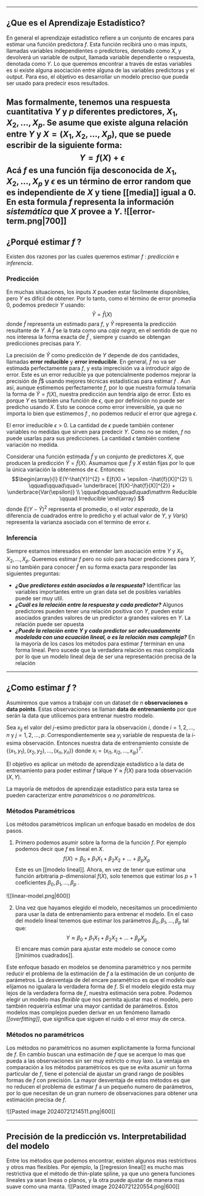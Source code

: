 
---
## ¿Que es el Aprendizaje Estadístico?
En general el aprendizaje estadístico refiere a un conjunto de encares para estimar una función predictora $f$. Esta función recibirá uno o mas inputs, llamadas variables independientes o predictores, denotado como $X$, y devolverá un variable de output, llamada variable dependiente o respuesta, denotada como $Y$. Lo que queremos encontrar a través de estas variables es si existe alguna asociación entre alguna de las variables predictoras y el output. Para eso, el objetivo es desarrollar un modelo preciso que pueda ser usado para predecir esos resultados.

Mas formalmente, tenemos una respuesta cuantitativa $Y$ y $p$ diferentes predictores, $X_{1},X_{2},\dots,X_{p}$. Se asume que existe alguna relación entre $Y$ y $X=(X_{1},X_{2},\dots,X_{p})$, que se puede escribir de la siguiente forma:
$$
Y=f(X)+\epsilon
$$
Acá $f$ es una función fija desconocida de $X_{1},X_{2},\dots,X_{p}$ y $\epsilon$ es un __término de error__ random que es independiente de $X$ y tiene [[media]] igual a 0. En esta formula $f$ representa la información *sistemática* que $X$ provee a $Y$.
![[error-term.png|700]]
---
## ¿Porqué estimar $f$ ?
Existen dos razones por las cuales queremos estimar $f$ : *predicción* e *inferencia*.
### Predicción
En muchas situaciones, los inputs $X$ pueden estar fácilmente disponibles, pero $Y$ es difícil de obtener. Por lo tanto, como el término de error promedia 0, podemos predecir $Y$ usando:
$$
\hat{Y} = \hat{f}(X)
$$
donde $\hat{f}$ representa un estimado para $f$, y $\hat{Y}$ representa la predicción resultante de $Y$. A $\hat{f}$ se la trata como una _caja negra_, en el sentido de que no nos interesa la forma exacta de $\hat{f}$ , siempre y cuando se obtengan predicciones precisas para $Y$.

La precisión de $\hat{Y}$ como predicción de $Y$ depende de dos cantidades, llamadas __error reducible__ y __error irreducible__. En general, $\hat{f}$ no va ser estimada perfectamente para $f$, y esta imprecisión va a introducir algo de error. Este es un error reducible ya que potencialmente podemos mejorar la precisión de $\hat{f}$$ usando mejores técnicas estadísticas para estimar $f$ . Aun así, aunque estimemos perfectamente $f$, por lo que nuestra formula tomaría la forma de $\hat{Y}=f(X)$, nuestra predicción aun tendría algo de error. Esto es porque $Y$ es también una función de $\epsilon$, que por definición no puede ser predicho usando $X$. Esto se conoce como error irreversible, ya que no importa lo bien que estimemos $f$ , no podemos reducir el error que agrega $\epsilon$.

El error irreducible $\epsilon > 0$. La cantidad de $\epsilon$ puede también contener variables no medidas que sirven para predecir $Y$. Como no se miden, $f$ no puede usarlas para sus predicciones. La cantidad $\epsilon$ también contiene variación no medida.

Considerar una función estimada $\hat{f}$ y un conjunto de predictores $X$, que producen la predicción $\hat{Y} = \hat{f}(X)$. Asumamos que $\hat{f}$ y $X$ están fijas por lo que la única variación la obtenemos de $\epsilon$. Entonces:
$$\begin{array}{l}
E(Y-\hat{Y})^{2} = E[f(X) + \epsilon -\hat{f}(X)]^{2} \\
\qquad\qquad\quad= \underbrace{ [f(X)-\hat{f}(X)]^{2}} + \underbrace{Var(\epsilon)} \\
\qquad\qquad\qquad\quad\mathrm Reducible \qquad Irreducible
\end{array}
$$
donde $E(Y-\hat{Y})^{2}$ representa el promedio, o el _valor esperado_, de la diferencia de cuadrados entre lo predicho y el actual valor de $Y$, y $Var(\epsilon)$ representa la varianza asociada con el termino de error $\epsilon$.
### Inferencia
Siempre estamos interesados en entender lam asociación entre $Y$ y $X_{1},X_{2},\dots,X_{p}$. Queremos estimar $f$ pero no solo para hacer predicciones para $Y$, si no también para conocer $\hat{f}$ en su forma exacta para responder las siguientes preguntas:
- ___¿Que predictores están asociados a la respuesta?___ Identificar las variables importantes entre un gran data set de posibles variables puede ser muy util.
- ___¿Cuál es la relación entre la respuesta y cada predictor?___ Algunos predictores pueden tener una relación positiva con $Y$, pueden estar asociados grandes valores de un predictor a grandes valores en $Y$. La relación puede ser opuesta 
- ___¿Puede la relación entre $Y$ y cada predictor ser adecuadamente modelada con una ecuación lineal, o es la relación mas compleja?___ En la mayoría de los casos los métodos para estimar $f$ terminan en una forma lineal. Pero sucede que la verdadera relación es mas complicada por lo que un modelo lineal deja de ser una representación precisa de la relación
---
## ¿Como estimar $f$ ?
Asumiremos que vamos a trabajar con un dataset de $n$ __observaciones o data points__. Estas observaciones se llaman __data de entrenamiento__ por que serán la data que utilicemos para entrenar nuestro modelo.

Sea $x_{ij}$ el valor del $j$-esimo predictor para la observación $i$, donde $i=1,2,\dots,n$ y $j=1,2,\dots,p$. Correspondientemente sea $y_{i}$ variable de respuesta de la $i$-esima observación. Entonces nuestra data de entrenamiento consiste de $\{ (x_{1},y_{1}),(x_{2},y_{2}),\dots,(x_{n},y_{n}) \}$ donde $x_{i}=(x_{i1},x_{i2},\dots,x_{ip})^{T}$.

El objetivo es aplicar un método de aprendizaje estadístico a la data de entrenamiento para poder estimar $\hat{f}$ talque $Y \approx \hat{f}(X)$ para toda observación $(X,Y)$.

La mayoría de métodos de aprendizaje estadístico para esta tarea se pueden caracterizar entre *paramétricos* o *no paramétricos*.
### Métodos Paramétricos
Los métodos paramétricos implican un enfoque basado en modelos de dos pasos.
1. Primero podemos asumir sobre la forma de la función $f$. Por ejemplo podemos decir que $f$ es lineal en $X$. 
$$
f(X)=\beta_{0}+\beta_{1}X_{1}+\beta_{2}X_{2}+\dots+\beta_{p}X_{p}
$$
Este es un [[modelo lineal]].  Ahora, en vez de tener que estimar una función arbitraria $p$-dimensional $f(X)$, solo tenemos que estimar los $p+1$ coeficientes $\beta_{0},\beta_{1},\dots,\beta_{p}$ .

![[linear-model.png|600]]

2. Una vez que hayamos elegido el modelo, necesitamos un procedimiento para usar la data de entrenamiento para entrenar el modelo. En el caso del modelo lineal tenemos que estimar los parámetros $\beta_{0},\beta_{1},\dots,\beta_{p}$ tal que:
$$
Y \approx \beta_{0}+\beta_{1}X_{1}+\beta_{2}X_{2}+\dots+\beta_{p}X_{p}
$$
El encare mas común para ajustar este modelo se conoce como [[mínimos cuadrados]].

Este enfoque basado en modelos se denomina paramétrico y nos permite reducir el problema de la estimación de $f$ a la estimación de un conjunto de parámetros. La desventaja de del encare paramétrico es que el modelo que elijamos no igualara la verdadera forma de $f$. Si el modelo elegido esta muy lejos de la verdadera forma de $f$, nuestra estimación sera pobre. Podemos elegir un modelo mas *flexible* que nos permita ajustar mas el modelo, pero también requeriría estimar una mayor cantidad de parámetros. Estos modelos mas complejos pueden derivar en un fenómeno llamado *[[overfitting]]*, que significa que siguen el ruido o el error muy de cerca.
### Métodos no paramétricos
Los métodos no paramétricos no asumen explícitamente la forma funcional de $f$. En cambio buscan una estimación de $f$ que se acerque lo mas que pueda a las observaciones sin ser muy estricto o muy laxo. La ventaja en comparación a los métodos paramétricos es que se evita asumir un forma particular de $f$, tiene el potencial de ajustar un grand rango de posibles formas de $f$ con precisión. La mayor desventaja de estos métodos es que no reducen el problema de estimar $f$ a un pequeño numero de parámetros, por lo que necesitan de un gran numero de observaciones para obtener una estimación precisa de $f$.

![[Pasted image 20240721214511.png|600]]

---
## Precisión de la predicción vs. Interpretabilidad del modelo
Entre los métodos que podemos encontrar, existen algunos mas restrictivos y otros mas flexibles. Por ejemplo,  la [[regresion lineal]] es mucho mas restrictiva que el método de thin-plate spline, ya que uno genera funciones lineales ya sean lineas o planos, y la otra puede ajustar de manera mas suave como una manta.
![[Pasted image 20240721220554.png|600]]
